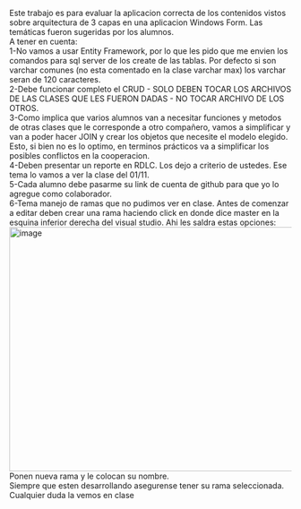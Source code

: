 Este trabajo es para evaluar la aplicacion correcta de los contenidos vistos sobre arquitectura de 3 capas en una aplicacion Windows Form. Las temáticas fueron sugeridas por los alumnos.  
A tener en cuenta:  
1-No vamos a usar Entity Framework, por lo que les pido que me envien los comandos para sql server de los create de las tablas. Por defecto si son varchar comunes (no esta comentado en la clase varchar max) los varchar seran de 120 caracteres.  
2-Debe funcionar completo el CRUD - SOLO DEBEN TOCAR LOS ARCHIVOS DE LAS CLASES QUE LES FUERON DADAS - NO TOCAR ARCHIVO DE LOS OTROS.  
3-Como implica que varios alumnos van a necesitar funciones y metodos de otras clases que le corresponde a otro compañero, vamos a simplificar y van a poder hacer JOIN y crear los objetos que necesite el modelo elegido. Esto, si bien no es lo optimo, en terminos prácticos va a simplificar los posibles conflictos en la cooperacion.  
4-Deben presentar un reporte en RDLC. Los dejo a criterio de ustedes. Ese tema lo vamos a ver la clase del 01/11.  
5-Cada alumno debe pasarme su link de cuenta de github para que yo lo agregue como colaborador.  
6-Tema manejo de ramas que no pudimos ver en clase. Antes de comenzar a editar deben crear una rama haciendo click en donde dice master en la esquina inferior derecha del visual studio. Ahi les saldra estas opciones:  
<img width="625" height="436" alt="image" src="https://github.com/user-attachments/assets/ca2281f5-bc50-45e2-8b81-d1a298d7e701" />
Ponen nueva rama y le colocan su nombre.  
Siempre que esten desarrollando asegurense tener su rama seleccionada. Cualquier duda la vemos en clase  
